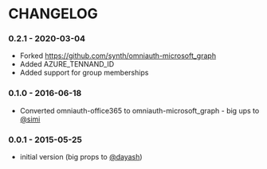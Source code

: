 # CHANGELOG

### 0.2.1 - 2020-03-04

* Forked https://github.com/synth/omniauth-microsoft_graph
* Added AZURE_TENNAND_ID
* Added support for group memberships

### 0.1.0 - 2016-06-18

* Converted omniauth-office365 to omniauth-microsoft_graph - big ups to [@simi](https://github.com/simi)

### 0.0.1 - 2015-05-25

* initial version (big props to [@dayash](https://github.com/dayash))
